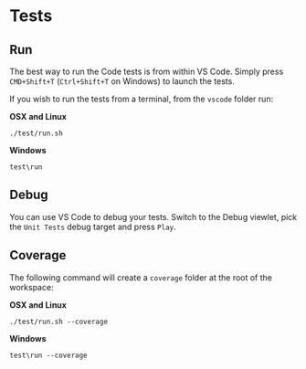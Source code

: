 # Tests

## Run

The best way to run the Code tests is from within VS Code. Simply press `CMD+Shift+T` (`Ctrl+Shift+T` on Windows) to launch the tests.

If you wish to run the tests from a terminal, from the `vscode` folder run:

**OSX and Linux**

	./test/run.sh

**Windows**

	test\run

## Debug

You can use VS Code to debug your tests. Switch to the Debug viewlet, pick the `Unit Tests` debug target and press `Play`.

## Coverage

The following command will create a `coverage` folder at the root of the workspace:

**OSX and Linux**

	./test/run.sh --coverage

**Windows**

	test\run --coverage
